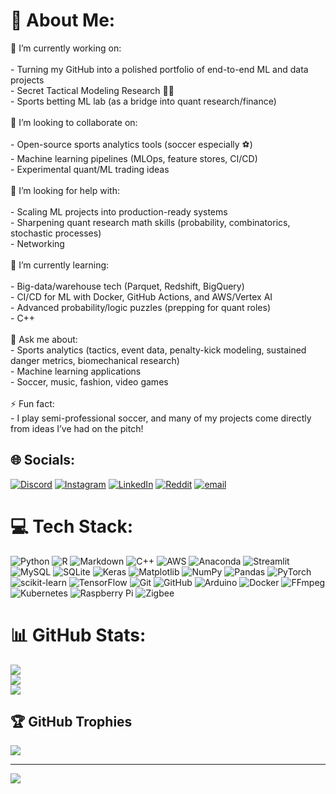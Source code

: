 # 💫 About Me:
🔭 I’m currently working on:<br><br>- Turning my GitHub into a polished portfolio of end-to-end ML and data projects<br>- Secret Tactical Modeling Research 🥷🏼<br>- Sports betting ML lab (as a bridge into quant research/finance)<br><br>📲 I’m looking to collaborate on:<br><br>- Open-source sports analytics tools (soccer especially ⚽️)<br>- Machine learning pipelines (MLOps, feature stores, CI/CD)<br>- Experimental quant/ML trading ideas<br><br>🤝 I’m looking for help with:<br><br>- Scaling ML projects into production-ready systems<br>- Sharpening quant research math skills (probability, combinatorics, stochastic processes)<br>- Networking<br><br>🌱 I’m currently learning:<br><br>- Big-data/warehouse tech (Parquet, Redshift, BigQuery)<br>- CI/CD for ML with Docker, GitHub Actions, and AWS/Vertex AI<br>- Advanced probability/logic puzzles (prepping for quant roles)<br>- C++<br><br>💬 Ask me about:<br>- Sports analytics (tactics, event data, penalty-kick modeling, sustained danger metrics, biomechanical research)<br>- Machine learning applications<br>- Soccer, music, fashion, video games<br><br>⚡ Fun fact:<br>- I play semi-professional soccer, and many of my projects come directly from ideas I’ve had on the pitch!


## 🌐 Socials:
[![Discord](https://img.shields.io/badge/Discord-%237289DA.svg?logo=discord&logoColor=white)](https://discord.gg/svvaves) [![Instagram](https://img.shields.io/badge/Instagram-%23E4405F.svg?logo=Instagram&logoColor=white)](https://instagram.com/anthonyroca_) [![LinkedIn](https://img.shields.io/badge/LinkedIn-%230077B5.svg?logo=linkedin&logoColor=white)](https://linkedin.com/in/anthony-j-roca) [![Reddit](https://img.shields.io/badge/Reddit-%23FF4500.svg?logo=Reddit&logoColor=white)](https://reddit.com/user/svvaves_) [![email](https://img.shields.io/badge/Email-D14836?logo=gmail&logoColor=white)](mailto:antjroca@gmail.com) 

# 💻 Tech Stack:
![Python](https://img.shields.io/badge/python-3670A0?style=for-the-badge&logo=python&logoColor=ffdd54) ![R](https://img.shields.io/badge/r-%23276DC3.svg?style=for-the-badge&logo=r&logoColor=white) ![Markdown](https://img.shields.io/badge/markdown-%23000000.svg?style=for-the-badge&logo=markdown&logoColor=white) ![C++](https://img.shields.io/badge/c++-%2300599C.svg?style=for-the-badge&logo=c%2B%2B&logoColor=white) ![AWS](https://img.shields.io/badge/AWS-%23FF9900.svg?style=for-the-badge&logo=amazon-aws&logoColor=white) ![Anaconda](https://img.shields.io/badge/Anaconda-%2344A833.svg?style=for-the-badge&logo=anaconda&logoColor=white) ![Streamlit](https://img.shields.io/badge/Streamlit-%23FE4B4B.svg?style=for-the-badge&logo=streamlit&logoColor=white) ![MySQL](https://img.shields.io/badge/mysql-4479A1.svg?style=for-the-badge&logo=mysql&logoColor=white) ![SQLite](https://img.shields.io/badge/sqlite-%2307405e.svg?style=for-the-badge&logo=sqlite&logoColor=white) ![Keras](https://img.shields.io/badge/Keras-%23D00000.svg?style=for-the-badge&logo=Keras&logoColor=white) ![Matplotlib](https://img.shields.io/badge/Matplotlib-%23ffffff.svg?style=for-the-badge&logo=Matplotlib&logoColor=black) ![NumPy](https://img.shields.io/badge/numpy-%23013243.svg?style=for-the-badge&logo=numpy&logoColor=white) ![Pandas](https://img.shields.io/badge/pandas-%23150458.svg?style=for-the-badge&logo=pandas&logoColor=white) ![PyTorch](https://img.shields.io/badge/PyTorch-%23EE4C2C.svg?style=for-the-badge&logo=PyTorch&logoColor=white) ![scikit-learn](https://img.shields.io/badge/scikit--learn-%23F7931E.svg?style=for-the-badge&logo=scikit-learn&logoColor=white) ![TensorFlow](https://img.shields.io/badge/TensorFlow-%23FF6F00.svg?style=for-the-badge&logo=TensorFlow&logoColor=white) ![Git](https://img.shields.io/badge/git-%23F05033.svg?style=for-the-badge&logo=git&logoColor=white) ![GitHub](https://img.shields.io/badge/github-%23121011.svg?style=for-the-badge&logo=github&logoColor=white) ![Arduino](https://img.shields.io/badge/-Arduino-00979D?style=for-the-badge&logo=Arduino&logoColor=white) ![Docker](https://img.shields.io/badge/docker-%230db7ed.svg?style=for-the-badge&logo=docker&logoColor=white) ![FFmpeg](https://shields.io/badge/FFmpeg-%23171717.svg?logo=ffmpeg&style=for-the-badge&labelColor=171717&logoColor=5cb85c) ![Kubernetes](https://img.shields.io/badge/kubernetes-%23326ce5.svg?style=for-the-badge&logo=kubernetes&logoColor=white) ![Raspberry Pi](https://img.shields.io/badge/-Raspberry_Pi-C51A4A?style=for-the-badge&logo=Raspberry-Pi) ![Zigbee](https://img.shields.io/badge/zigbee-%23EB0443.svg?style=for-the-badge&logo=zigbee&logoColor=white)
# 📊 GitHub Stats:
![](https://github-readme-stats.vercel.app/api?username=rocaaj&theme=dark&hide_border=true&include_all_commits=false&count_private=false)<br/>
![](https://nirzak-streak-stats.vercel.app/?user=rocaaj&theme=dark&hide_border=true)<br/>
![](https://github-readme-stats.vercel.app/api/top-langs/?username=rocaaj&theme=dark&hide_border=true&include_all_commits=false&count_private=false&layout=compact)

## 🏆 GitHub Trophies
![](https://github-profile-trophy.vercel.app/?username=rocaaj&theme=radical&no-frame=false&no-bg=true&margin-w=4)

---
[![](https://visitcount.itsvg.in/api?id=rocaaj&icon=0&color=0)](https://visitcount.itsvg.in)

<!-- Proudly created with GPRM ( https://gprm.itsvg.in ) -->
